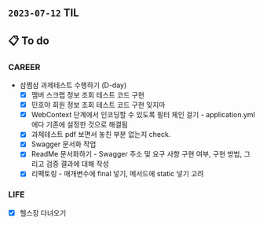 ## `2023-07-12` TIL

## 📋 To do

### CAREER

- 삼쩜삼 과제테스트 수행하기 (D-day)
  - [x]  멤버 스크랩 정보 조회 테스트 코드 구현
  - [x]  민호야 회원 정보 조회 테스트 코드 구현 잊지마
  - [x]  WebContext 단계에서 인코딩할 수 있도록 필터 체인 걸기
         - application.yml에다 기존에 설정한 것으로 해결됨
  - [x]  과제테스트 pdf 보면서 놓친 부분 없는지 check.
  - [x]  Swagger 문서화 작업
    - [x]  ReadMe 문서화하기
           - Swagger 주소 및 요구 사항 구현 여부, 구현 방법, 그리고 검증 결과에 대해 작성
  - [x]  리팩토링
         - 매개변수에 final 넣기, 메서드에 static 넣기 고려

### LIFE

- [x] 헬스장 다녀오기